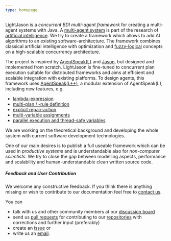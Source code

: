```yaml
---
type: homepage
---
```


LightJason is a _concurrent BDI multi-agent framework_ for creating a multi-agent systems with Java. A [multi-agent system](https://en.wikipedia.org/wiki/Multi-agent_system) is part of the research of [artificial intelligence](https://en.wikipedia.org/wiki/Artificial_intelligence). We try to create a framework which allows to add AI algorithms to an existing software-architecture. The framework combines classical artificial intelligence with optimization and [fuzzy-logical](https://en.wikipedia.org/wiki/Fuzzy_logic) concepts on a high-scalable concurrency architecture. 

The project is inspired by [AgentSpeak(L)](https://en.wikipedia.org/wiki/AgentSpeak) and  [Jason](http://jason.sourceforge.net), but designed and implemented from scratch.
LightJason is fine-tuned to concurrent plan execution suitable for distributed frameworks and aims at efficient and scalable integration with existing platforms.
To design agents, this framework uses [AgentSpeak(L++)](http://lightjason.github.io/AgentSpeak/rrd-output/html/org/lightjason/agentspeak/grammar/Agent.g4/index.htm), a modular extension of AgentSpeak(L), including new features, e.g.

* [lambda-expression](framework/agentspeak#lambdaexpression)
* [multi-plan / -rule definition](framework/agentspeak#multiplanrule)
* [explicit repair-action](framework/agentspeak#repairaction)
* [multi-variable assignments](framework/agentspeak#multiassignment)
* [parallel execution and thread-safe variables](framework/agentspeak#parallelism)

We are working on the theoretical background and developing the whole system with current software development technologies.

One of our main desires is to publish a full useable framework which can be used in _productive systems_ and is understandable also for _non-computer scientists_. We try to close the gap between modelling aspects, performance and scalability and human-understandable clean written source code.

##### Feedback and User Contribution

We welcome any constructive feedback.
If you think there is anything missing or wish to contribute to our documentation feel free to [contact us](/contact).

You can

* talk with us and other community members at our [discussion board](https://gitter.im/LightJason)
* send us [pull requests](https://help.github.com/articles/about-pull-requests/) for contributing to our [repositories](https://github.com/LightJason/) with corrections and further input (preferably)
* create an [issue](https://github.com/LightJason/AgentSpeak/issues) or 
* write us an [email](/contact).

